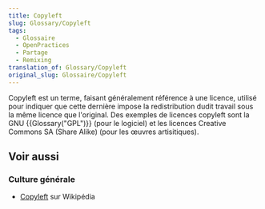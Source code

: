 ```yaml
---
title: Copyleft
slug: Glossary/Copyleft
tags:
  - Glossaire
  - OpenPractices
  - Partage
  - Remixing
translation_of: Glossary/Copyleft
original_slug: Glossaire/Copyleft
---
```

Copyleft est un terme, faisant généralement référence à une licence, utilisé pour indiquer que cette dernière impose la redistribution dudit travail sous la même licence que l'original. Des exemples de licences copyleft sont la GNU {{Glossary("GPL")}} (pour le logiciel) et les licences Creative Commons SA (Share Alike) (pour les œuvres artisitiques).

## Voir aussi

### Culture générale

- [Copyleft](https://fr.wikipedia.org/wiki/Copyleft) sur Wikipédia
